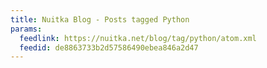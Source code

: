 ```yaml
---
title: Nuitka Blog - Posts tagged Python
params:
  feedlink: https://nuitka.net/blog/tag/python/atom.xml
  feedid: de8863733b2d57586490ebea846a2d47
---
```

